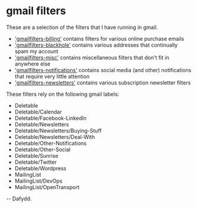 gmail filters
=============

These are a selection of the filters that I have running in gmail.

* ['gmailfilters-billing'] contains filters for various online purchase emails
* ['gmailfilters-blackhole'] contains various addresses that continually spam my account
* ['gmailfilters-misc'] contains miscellaneous filters that don't fit in anywhere else
* ['gmailfilters-notifications'] contains social media (and other) notifications that require very little attention
* ['gmailfilters-newsletters'] contains various subscription newsletter filters

These filters rely on the following gmail labels:

* Deletable
* Deletable/Calendar
* Deletable/Facebook-LinkedIn
* Deletable/Newsletters
* Deletable/Newsletters/Buying-Stuff
* Deletable/Newsletters/Deal-With
* Deletable/Other-Notifications
* Deletable/Other-Social
* Deletable/Sunrise
* Deletable/Twitter
* Deletable/Wordpress
* MailingList
* MailingList/DevOps
* MailingList/OpenTransport

-- Dafydd.

['gmailfilters-billing']:https://github.com/daibach/gmail-filters/blob/master/gmailfilters-billing.xml
['gmailfilters-blackhole']:https://github.com/daibach/gmail-filters/blob/master/gmailfilters-blackhole.xml
['gmailfilters-misc']:https://github.com/daibach/gmail-filters/blob/master/gmailfilters-misc.xml
['gmailfilters-notifications']:https://github.com/daibach/gmail-filters/blob/master/gmailfilters-notifications.xml
['gmailfilters-newsletters']:https://github.com/daibach/gmail-filters/blob/master/gmailfilters-newsletters.xml
